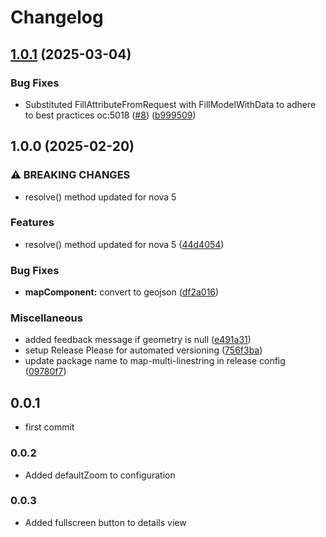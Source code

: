 # Changelog

## [1.0.1](https://github.com/webmappsrl/map-multi-linestring/compare/wm/map-multi-linestring-v1.0.0...wm/map-multi-linestring-v1.0.1) (2025-03-04)


### Bug Fixes

* Substituted FillAttributeFromRequest with FillModelWithData to adhere to best practices oc:5018 ([#8](https://github.com/webmappsrl/map-multi-linestring/issues/8)) ([b999509](https://github.com/webmappsrl/map-multi-linestring/commit/b9995096d77901d11bef58cc97b088a86eb98bb7))

## 1.0.0 (2025-02-20)


### ⚠ BREAKING CHANGES

* resolve() method updated for nova 5

### Features

* resolve() method updated for nova 5 ([44d4054](https://github.com/webmappsrl/map-multi-linestring/commit/44d40542be861903f2eada2b88f012e8216e54a8))


### Bug Fixes

* **mapComponent:** convert to geojson ([df2a016](https://github.com/webmappsrl/map-multi-linestring/commit/df2a016658a96c63516c3b42e2e32a25020ee161))


### Miscellaneous

* added feedback message if geometry is null ([e491a31](https://github.com/webmappsrl/map-multi-linestring/commit/e491a317f0402a9a6b3c7e678ef1a89513813ead))
* setup Release Please for automated versioning ([756f3ba](https://github.com/webmappsrl/map-multi-linestring/commit/756f3ba762496bc4fcaacc904ea7b49b63def301))
* update package name to map-multi-linestring in release config ([09780f7](https://github.com/webmappsrl/map-multi-linestring/commit/09780f7e2a6577c4df8bac3b1912dddfe6ce107c))

## 0.0.1
- first commit

### 0.0.2
- Added defaultZoom to configuration

### 0.0.3
- Added fullscreen button to details view
